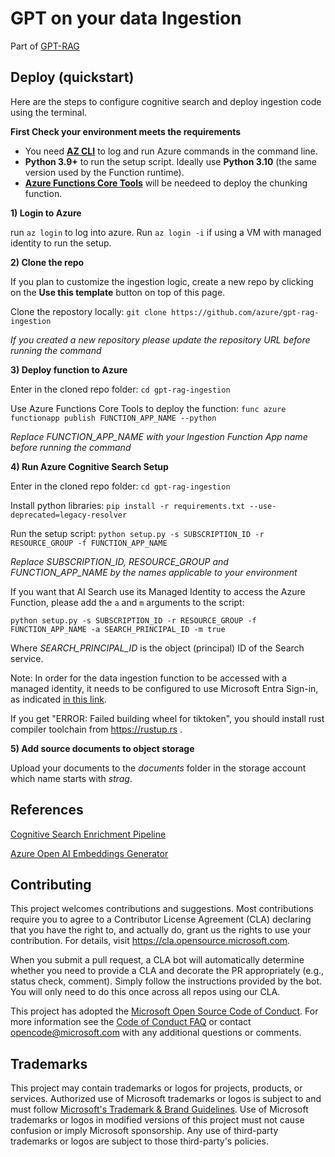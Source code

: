 # GPT on your data Ingestion

Part of [GPT-RAG](https://github.com/Azure/gpt-rag)

## Deploy (quickstart)

Here are the steps to configure cognitive search and deploy ingestion code using the terminal.

**First Check your environment meets the requirements**

- You need **[AZ CLI](https://learn.microsoft.com/en-us/cli/azure/install-azure-cli)** to log and run Azure commands in the command line.
- **Python 3.9+** to run the setup script. Ideally use **Python 3.10** (the same version used by the Function runtime).  
- **[Azure Functions Core Tools](https://learn.microsoft.com/en-us/azure/azure-functions/functions-run-local?tabs=windows%2Cisolated-process%2Cnode-v4%2Cpython-v2%2Chttp-trigger%2Ccontainer-apps&pivots=programming-language-python#install-the-azure-functions-core-tools)** will be needeed to deploy the chunking function.

**1) Login to Azure** 

run ```az login``` to log into azure. Run ```az login -i``` if using a VM with managed identity to run the setup.

**2) Clone the repo** 

If you plan to customize the ingestion logic, create a new repo by clicking on the **Use this template** button on top of this page.

Clone the repostory locally:  ```git clone https://github.com/azure/gpt-rag-ingestion```

*If you created a new repository please update the repository URL before running the command*

**3) Deploy function to Azure** 

Enter in the cloned repo folder: ```cd gpt-rag-ingestion```

Use Azure Functions Core Tools to deploy the function: ```func azure functionapp publish FUNCTION_APP_NAME --python```

<!-- Check the function is listed after deployment: ```func azure functionapp list-functions FUNCTION_APP_NAME``` -->

*Replace FUNCTION_APP_NAME with your Ingestion Function App name before running the command*

**4) Run Azure Cognitive Search Setup**

Enter in the cloned repo folder: ```cd gpt-rag-ingestion```

Install python libraries: ```pip install -r requirements.txt --use-deprecated=legacy-resolver```

Run the setup script: ```python setup.py -s SUBSCRIPTION_ID -r RESOURCE_GROUP -f FUNCTION_APP_NAME```

*Replace SUBSCRIPTION_ID, RESOURCE_GROUP and FUNCTION_APP_NAME by the names applicable to your environment*

If you want that AI Search use its Managed Identity to access the Azure Function, please add the ```a``` and ```m``` arguments to the script:

 ```python setup.py -s SUBSCRIPTION_ID -r RESOURCE_GROUP -f FUNCTION_APP_NAME -a SEARCH_PRINCIPAL_ID -m true```

Where *SEARCH_PRINCIPAL_ID* is the object (principal) ID of the Search service.

Note: In order for the data ingestion function to be accessed with a managed identity, it needs to be configured to use Microsoft Entra Sign-in, as indicated [in this link](https://learn.microsoft.com/en-us/azure/app-service/configure-authentication-provider-aad).


If you get "ERROR: Failed building wheel for tiktoken", you should install rust compiler toolchain from https://rustup.rs .

<!-- *Add -i command line argument when executing setup.py if using a VM with managed identity to run the setup.* -->

**5) Add source documents to object storage** 

Upload your documents to the *documents* folder in the storage account which name starts with *strag*.

## References

[Cognitive Search Enrichment Pipeline](https://learn.microsoft.com/en-us/azure/search/cognitive-search-concept-intro)

[Azure Open AI Embeddings Generator](https://github.com/Azure-Samples/azure-search-power-skills/tree/57214f6e8773029a638a8f56840ab79fd38574a2/Vector/EmbeddingGenerator)

## Contributing

This project welcomes contributions and suggestions.  Most contributions require you to agree to a
Contributor License Agreement (CLA) declaring that you have the right to, and actually do, grant us
the rights to use your contribution. For details, visit https://cla.opensource.microsoft.com.

When you submit a pull request, a CLA bot will automatically determine whether you need to provide
a CLA and decorate the PR appropriately (e.g., status check, comment). Simply follow the instructions
provided by the bot. You will only need to do this once across all repos using our CLA.

This project has adopted the [Microsoft Open Source Code of Conduct](https://opensource.microsoft.com/codeofconduct/).
For more information see the [Code of Conduct FAQ](https://opensource.microsoft.com/codeofconduct/faq/) or
contact [opencode@microsoft.com](mailto:opencode@microsoft.com) with any additional questions or comments.

## Trademarks

This project may contain trademarks or logos for projects, products, or services. Authorized use of Microsoft
trademarks or logos is subject to and must follow
[Microsoft's Trademark & Brand Guidelines](https://www.microsoft.com/en-us/legal/intellectualproperty/trademarks/usage/general).
Use of Microsoft trademarks or logos in modified versions of this project must not cause confusion or imply Microsoft sponsorship.
Any use of third-party trademarks or logos are subject to those third-party's policies.

